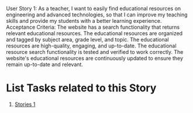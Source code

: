 User Story 1: As a teacher, I want to easily find educational resources on engineering and advanced technologies, so that I can improve my teaching skills and provide my students with a better learning experience.
Acceptance Criteria:
The website has a search functionality that returns relevant educational resources.
The educational resources are organized and tagged by subject area, grade level, and topic.
The educational resources are high-quality, engaging, and up-to-date.
The educational resource search functionality is tested and verified to work correctly.
The website's educational resources are continuously updated to ensure they remain up-to-date and relevant.



# List Tasks related to this Story
1. [Stories 1](../../../../templates/theme/initiatives/epics/stories/tasks/task_template.md)
